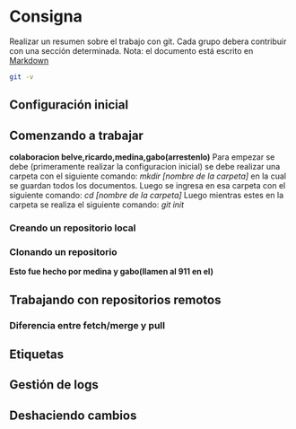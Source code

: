 # Consigna
Realizar un resumen sobre el trabajo con git. Cada grupo debera contribuir con una sección determinada. 
Nota: el documento está escrito en [Markdown](https://guides.github.com/features/mastering-markdown/)

```bash
git -v 
```


## Configuración inicial


## Comenzando a trabajar
 **colaboracion belve,ricardo,medina,gabo(arrestenlo)**
Para empezar se debe (primeramente realizar la configuracion inicial)
se debe realizar una carpeta con el siguiente comando: *mkdir [nombre de la carpeta]* en la cual se guardan todos los documentos.
Luego se ingresa en esa carpeta con el siguiente comando: *cd [nombre de la carpeta]*
Luego mientras estes en la carpeta se realiza el siguiente comando: *git init*

### Creando un repositorio local


### Clonando un repositorio 

 **Esto fue hecho por medina y gabo(llamen al 911 en el)**


## Trabajando con repositorios remotos 



### Diferencia entre fetch/merge y pull


## Etiquetas

## Gestión de logs

## Deshaciendo cambios




